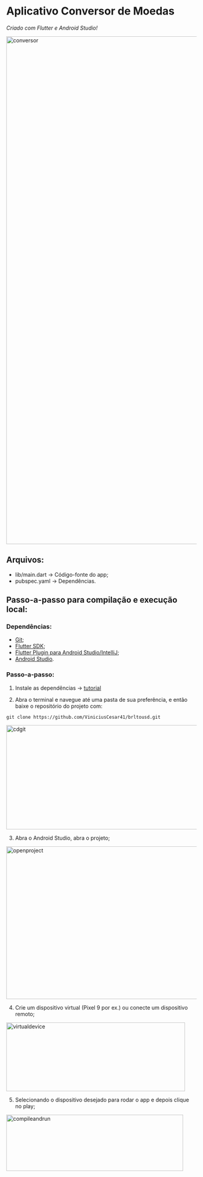 # Aplicativo Conversor de Moedas 
_Criado com Flutter e Android Studio!_

<img width="603" height="1344" alt="conversor" src="https://github.com/user-attachments/assets/c21f692a-599f-4714-a507-b62f18e21db9" />

## Arquivos:
   - lib/main.dart   -> Código-fonte do app;
   - pubspec.yaml    -> Dependências.

## Passo-a-passo para compilação e execução local:

### Dependências:
- [Git](https://git-scm.com/install/);
- [Flutter SDK](https://docs.flutter.dev/install/manual);
- [Flutter Plugin para Android Studio/IntelliJ](https://plugins.jetbrains.com/plugin/9212-flutter);
- [Android Studio](https://developer.android.com/studio).

### Passo-a-passo:
1. Instale as dependências -> [tutorial](https://cunhadeveloper.blogspot.com/2024/05/guia-passo-passo-para-usar-o-flutter-no.html)

2. Abra o terminal e navegue até uma pasta de sua preferência, e então baixe o repositório do projeto com:
```
git clone https://github.com/ViniciusCesar41/brltousd.git
```
<img width="607" height="276" alt="cdgit" src="https://github.com/user-attachments/assets/eb4ef359-0ecf-4dda-83b7-767eafe0eb13" />

3. Abra o Android Studio, abra o projeto;
<img width="540" height="404" alt="openproject" src="https://github.com/user-attachments/assets/c2ba2014-80bc-445e-8b57-30496d7e649d" />

4. Crie um dispositivo virtual (Pixel 9 por ex.) ou conecte um dispositivo remoto;
<img width="473" height="182" alt="virtualdevice" src="https://github.com/user-attachments/assets/d4d05407-af04-44ae-9018-81e88162517f" />

5. Selecionando o dispositivo desejado para rodar o app e depois clique no play;
<img width="468" height="149" alt="compileandrun" src="https://github.com/user-attachments/assets/201ffc20-63fe-492e-be76-dfaa8df184b1" />


